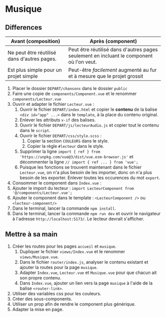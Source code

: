 # Musique

## Differences
| Avant (composition)                         | Après (component)                                                                        |
| ------------------------------------------- | ---------------------------------------------------------------------------------------- |
| Ne peut être réutilisé dans d'autres pages. | Peut être réutilisé dans d'autres pages seulement en incluant le component où l'on veut. |
| Est plus simple pour un projet simple       | Peut-être _facilement_ augmenté au fur et à mesure que le projet grossit|


1. Placer le dossier `DEPART/chansons` dans le dossier `public`
2. Faire une copie de `components/Component.vue` et le renommer `components/Lecteur.vue`
3. Ouvrir et adapter le fichier `Lecteur.vue` :
   1. Ouvrir le fichier `DEPART/index.html` et copier le __contenu__ de la balise `<div id="app" ...>` dans le `template`, à la place du contenu original.
   2. Enlever les attributs `v-if` des balises.
   3. Ouvrir le fichier `DEPART/js/lecteurAudio.js` et copier tout le contenu dans le `script`.
   4. Ouvrir le fichier `DEPART/css/style.scss` :
      1. Copier la section `COULEURS` dans le style.
      2. Copier la règle `#lecteur` dans le style.
   5. Supprimer la ligne `import { ref } from 'https://unpkg.com/vue@3/dist/vue.esm-browser.js'` et décommenter la ligne `// import { ref ... } from 'vue';`
   6. Puisque les fonctions se trouvent maintenant dans le fichier `Lecteur.vue`, on n'a plus besoin de les importer, donc on n'a plus besoin de les exporter. Enlever toutes les occurences du mot `export`.
4.  Consommer le component dans `Index.vue` :
   1.  Ajouter le import du lecteur : `import LecteurComponent from '@/components/Lecteur.vue';`
   2.  Ajouter le component dans le template : `<LecteurComponent />` ou `<lecteur-component/>`
5.  Dans le terminal, lancer la commande `npm install`.
6.  Dans le terminal, lancer la commande `npm run dev` et ouvrir le navigateur à l'adresse `http://localhost:5173/`. Le lecteur devrait s'afficher.

## Mettre à sa main
1. Créer les routes pour les pages `accueil` et `musique`.
   1. Dupliquer le fichier `views/Index.vue` et le renommer `views/Musique.vue`.
   2. Dans le fichier `router/index.js`, analyser le contenu existant et ajouter la routes pour la page `musique`.
   3. Adapter `Index.vue`, `Lecteur.vue` et `Musique.vue` pour que chacun ait son propre contenu.
   4. Dans `Index.vue`, ajouter un lien vers la page `musique` à l'aide de la balise `<router-link>`.
2. Utiliser des variables css pour les couleurs.
3. Créer des sous-components.
4. Utiliser un prop afin de rendre le component plus générique.
5. Adapter la mise en page.